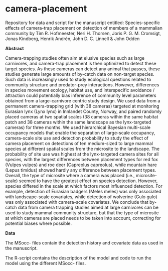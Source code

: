 # camera-placement
Repository for data and script for the manuscript entitled: Species-specific effects of camera-trap placement on detection of members of a mammalian community by Tim R. Hofmeester, Neri H. Thorsen, Joris P. G. M. Cromsigt, Jonas Kindberg, Henrik Andrén, John D. C. Linnell & John Odden 

<b>Abstract</b>

Camera-trapping studies often aim at elusive species such as large carnivores, and camera-trap placement is then optimized to detect these target species. As these cameras can detect any animal that passes, these studies generate large amounts of by-catch data on non-target species. Such data is increasingly used to study ecological questions related to community structure and predator-prey interactions. However, differences in species movement ecology, habitat use, and interspecific avoidance / attraction could potentially bias inference of community level parameters obtained from a large-carnivore centric study design. We used data from a permanent camera-trapping grid (with 38 cameras) targeted at monitoring Eurasian lynx (Lynx lynx) in Innlandet County, Norway, and paired randomly placed cameras at two spatial scales (38 cameras within the same habitat patch and 38 cameras within the same landscape as the lynx-targeted cameras) for three months. We used hierarchical Bayesian multi-scale occupancy models that enable the separation of large-scale occupancy, camera-scale site use and detection probability to study the effect of camera placement on detections of ten medium-sized to large mammal species at different spatial scales from the microsite to the landscape. The probability of site use was highest at the lynx-targeted camera sites for all species, with the largest differences between placement types for red fox (Vulpes vulpes) and roe deer (Capreolus capreolus), while mountain hare (Lepus timidus) showed hardly any difference between placement types. Overall, the type of microsite where a camera was placed (i.e., microsite-scale) seemed to have the greatest effect on species detection. However, species differed in the scale at which factors most influenced detection. For example, detection of Eurasian badgers (Meles meles) was only associated with landscape-scale covariates, while detection of wolverine (Gulo gulo) was only associated with camera-scale covariates. We conclude that by-catch data from camera trapping studies aimed at large carnivores can be used to study mammal community structure, but that the type of microsite at which cameras are placed needs to be taken into account, correcting for potential biases where possible.

<b>Data</b>

The MSocc- files contain the detection history and covariate data as used in the manuscript.

The R-script contains the description of the model and code to run the model using the different MSocc- files.
